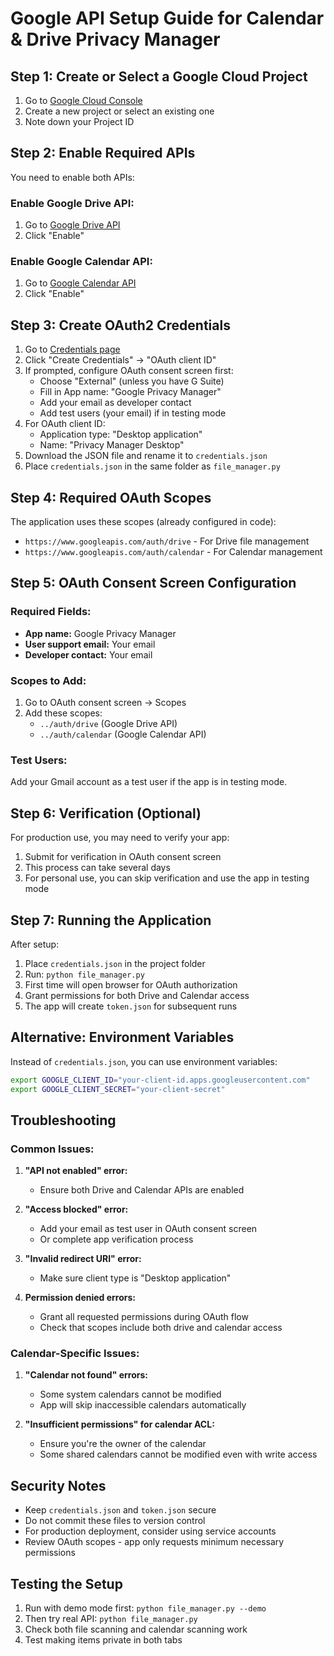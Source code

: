 # Google API Setup Guide for Calendar & Drive Privacy Manager

## Step 1: Create or Select a Google Cloud Project

1. Go to [Google Cloud Console](https://console.cloud.google.com/)
2. Create a new project or select an existing one
3. Note down your Project ID

## Step 2: Enable Required APIs

You need to enable both APIs:

### Enable Google Drive API:
1. Go to [Google Drive API](https://console.cloud.google.com/apis/library/drive.googleapis.com)
2. Click "Enable"

### Enable Google Calendar API:
1. Go to [Google Calendar API](https://console.cloud.google.com/apis/library/calendar-json.googleapis.com)
2. Click "Enable"

## Step 3: Create OAuth2 Credentials

1. Go to [Credentials page](https://console.cloud.google.com/apis/credentials)
2. Click "Create Credentials" → "OAuth client ID"
3. If prompted, configure OAuth consent screen first:
   - Choose "External" (unless you have G Suite)
   - Fill in App name: "Google Privacy Manager"
   - Add your email as developer contact
   - Add test users (your email) if in testing mode
4. For OAuth client ID:
   - Application type: "Desktop application"
   - Name: "Privacy Manager Desktop"
5. Download the JSON file and rename it to `credentials.json`
6. Place `credentials.json` in the same folder as `file_manager.py`

## Step 4: Required OAuth Scopes

The application uses these scopes (already configured in code):
- `https://www.googleapis.com/auth/drive` - For Drive file management
- `https://www.googleapis.com/auth/calendar` - For Calendar management

## Step 5: OAuth Consent Screen Configuration

### Required Fields:
- **App name:** Google Privacy Manager
- **User support email:** Your email
- **Developer contact:** Your email

### Scopes to Add:
1. Go to OAuth consent screen → Scopes
2. Add these scopes:
   - `../auth/drive` (Google Drive API)
   - `../auth/calendar` (Google Calendar API)

### Test Users:
Add your Gmail account as a test user if the app is in testing mode.

## Step 6: Verification (Optional)

For production use, you may need to verify your app:
1. Submit for verification in OAuth consent screen
2. This process can take several days
3. For personal use, you can skip verification and use the app in testing mode

## Step 7: Running the Application

After setup:
1. Place `credentials.json` in the project folder
2. Run: `python file_manager.py`
3. First time will open browser for OAuth authorization
4. Grant permissions for both Drive and Calendar access
5. The app will create `token.json` for subsequent runs

## Alternative: Environment Variables

Instead of `credentials.json`, you can use environment variables:

```bash
export GOOGLE_CLIENT_ID="your-client-id.apps.googleusercontent.com"
export GOOGLE_CLIENT_SECRET="your-client-secret"
```

## Troubleshooting

### Common Issues:

1. **"API not enabled" error:**
   - Ensure both Drive and Calendar APIs are enabled

2. **"Access blocked" error:**
   - Add your email as test user in OAuth consent screen
   - Or complete app verification process

3. **"Invalid redirect URI" error:**
   - Make sure client type is "Desktop application"

4. **Permission denied errors:**
   - Grant all requested permissions during OAuth flow
   - Check that scopes include both drive and calendar access

### Calendar-Specific Issues:

1. **"Calendar not found" errors:**
   - Some system calendars cannot be modified
   - App will skip inaccessible calendars automatically

2. **"Insufficient permissions" for calendar ACL:**
   - Ensure you're the owner of the calendar
   - Some shared calendars cannot be modified even with write access

## Security Notes

- Keep `credentials.json` and `token.json` secure
- Do not commit these files to version control
- For production deployment, consider using service accounts
- Review OAuth scopes - app only requests minimum necessary permissions

## Testing the Setup

1. Run with demo mode first: `python file_manager.py --demo`
2. Then try real API: `python file_manager.py`
3. Check both file scanning and calendar scanning work
4. Test making items private in both tabs
